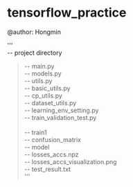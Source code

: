 # tensorflow_practice<br>

@author: Hongmin<br>


'''<br>
-- project directory <br>
>    -- main.py<br>
>    -- models.py<br>
    -- utils.py<br>
        -- basic_utils.py<br>
        -- cp_utils.py<br>
        -- dataset_utils.py<br>
        -- learning_env_setting.py<br>
        -- train_validation_test.py   <br><br>
    -- train1<br>
        -- confusion_matrix<br>
        -- model<br>
        -- losses_accs.npz<br>
        -- losses_accs_visualization.png<br>
        -- test_result.txt<br>
'''
